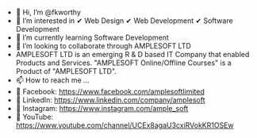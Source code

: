 - 👋 Hi, I’m @fkworthy
- 👀 I’m interested in ✔ Web Design ✔ Web Development ✔ Software Development
- 🌱 I’m currently learning Software Development
- 💞️ I’m looking to collaborate through AMPLESOFT LTD
- AMPLESOFT LTD is an emerging R & D based IT Company that enabled Products and Services.
"AMPLESOFT Online/Offline Courses" is a Product of "AMPLESOFT LTD".
- 📫 How to reach me ...
- 🔗 Facebook: https://www.facebook.com/amplesoftlimited
- 🔗 LinkedIn: https://www.linkedin.com/company/amplesoft
- 🔗 Instagram: https://www.instagram.com/ample_soft
- 🔗 YouTube: https://www.youtube.com/channel/UCEx8agaU3cxiRVokKR1OSEw
<!---
fkworthy/fkworthy is a ✨ special ✨ repository because its `README.md` (this file) appears on your GitHub profile.
You can click the Preview link to take a look at your changes.
--->
